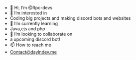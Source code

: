 - 👋 Hi, I’m @Rpc-devs
- 👀 I’m interested in 
- Coding big projects and making discord bots and websites
- 🌱 I’m currently learning 
- Java,ejs and php
- 💞️ I’m looking to collaborate on 
- a upcoming discord bot!
- 📫 How to reach me 
- Contact@daylndev.me 

<!---
Rpc-devs/Rpc-devs is a ✨ special ✨ repository because its `README.md` (this file) appears on your GitHub profile.
You can click the Preview link to take a look at your changes.
--->
